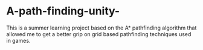 # A-path-finding-unity-
This is a summer learning project based on the A* pathfinding algorithm that allowed me to get a better grip on grid based pathfinding  techniques used in games. 

